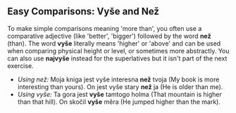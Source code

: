 ## Easy Comparisons: Vyše and Než

To make simple comparisons meaning 'more than', you often use a comparative adjective (like 'better', 'bigger') followed by the word __než__ (than).
The word __vyše__ literally means 'higher' or 'above' and can be used when comparing physical height or level, or sometimes more abstractly. You can also use __najvyše__ instead for the superlatives but it isn't part of the next exercise.

*   _Using než:_ Moja kniga jest vyše interesna __než__ tvoja (My book is more interesting than yours). On jest vyše stary __než__ ja (He is older than me).
*   _Using vyše:_ Ta gora jest __vyše__ tamtogo holma (That mountain is higher than that hill). On skočil __vyše__ měra (He jumped higher than the mark).